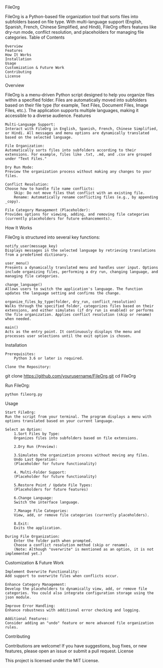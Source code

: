FileOrg

FileOrg is a Python-based file organization tool that sorts files into subfolders based on file type. With multi-language support (English, Spanish, French, Chinese Simplified, and Hindi), FileOrg offers features like dry-run mode, conflict resolution, and placeholders for managing file categories.
Table of Contents

    Overview
    Features
    How It Works
    Installation
    Usage
    Customization & Future Work
    Contributing
    License

Overview

FileOrg is a menu-driven Python script designed to help you organize files within a specified folder. Files are automatically moved into subfolders based on their file type (for example, Text Files, Document Files, Image Files, etc.). The application supports multiple languages, making it accessible to a diverse audience.
Features

    Multi-Language Support:
    Interact with FileOrg in English, Spanish, French, Chinese Simplified, or Hindi. All messages and menu options are dynamically translated based on the selected language.

    File Organization:
    Automatically sorts files into subfolders according to their extensions. For example, files like .txt, .md, and .csv are grouped under "Text Files."

    Dry Run Mode:
    Preview the organization process without making any changes to your files.

    Conflict Resolution:
    Choose how to handle file name conflicts:
        Skip: Do not move files that conflict with an existing file.
        Rename: Automatically rename conflicting files (e.g., by appending _copy).

    File Category Management (Placeholder):
    Provides options for viewing, adding, and removing file categories (currently placeholders for future enhancements).

How It Works

FileOrg is structured into several key functions:

    notify_user(message_key)
    Displays messages in the selected language by retrieving translations from a predefined dictionary.

    user_menu()
    Presents a dynamically translated menu and handles user input. Options include organizing files, performing a dry run, changing language, and managing file categories.

    change_language()
    Allows users to switch the application's language. The function updates the language setting and confirms the change.

    organize_files_by_type(folder, dry_run, conflict_resolution)
    Walks through the specified folder, categorizes files based on their extensions, and either simulates (if dry run is enabled) or performs the file organization. Applies conflict resolution (skip or rename) when needed.

    main()
    Acts as the entry point. It continuously displays the menu and processes user selections until the exit option is chosen.

Installation

    Prerequisites:
        Python 3.6 or later is required.

    Clone the Repository:

git clone https://github.com/yourusername/FileOrg.git
cd FileOrg

Run FileOrg:

    python fileorg.py

Usage

    Start FileOrg:
    Run the script from your terminal. The program displays a menu with options translated based on your current language.

    Select an Option:
        1.Sort Files by Type:
        Organizes files into subfolders based on file extensions.
        
        2.Dry Run (Preview):
        
        3.Simulates the organization process without moving any files.
        Undo Last Operation:
        (Placeholder for future functionality)
        
        4. Multi-Folder Support:
        (Placeholder for future functionality)
       
        5.Restore Point / Update File Types:
        (Placeholders for future features)
        
        6.Change Language:
        Switch the interface language.
        
        7.Manage File Categories:
        View, add, or remove file categories (currently placeholders).
        
        8.Exit:
        Exits the application.

    During File Organization:
        Enter the folder path when prompted.
        Choose a conflict resolution method (skip or rename).
        (Note: Although "overwrite" is mentioned as an option, it is not implemented yet.)

Customization & Future Work

    Implement Overwrite Functionality:
    Add support to overwrite files when conflicts occur.

    Enhance Category Management:
    Develop the placeholders to dynamically view, add, or remove file categories. You could also integrate configuration storage using the json module.

    Improve Error Handling:
    Enhance robustness with additional error checking and logging.

    Additional Features:
    Consider adding an "undo" feature or more advanced file organization rules.

Contributing

Contributions are welcome! If you have suggestions, bug fixes, or new features, please open an issue or submit a pull request.
License

This project is licensed under the MIT License.
